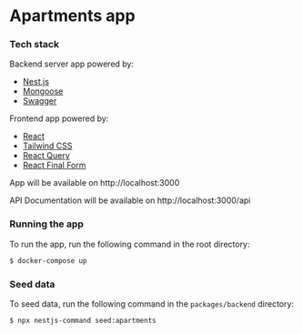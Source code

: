# Apartments app

### Tech stack

Backend server app powered by:
- [Nest.js](https://github.com/nestjs/nest)
- [Mongoose](https://hevodata.com/learn/nestjs-mongoose/)
- [Swagger](https://swagger.io/)

Frontend app powered by:
- [React](https://ru.legacy.reactjs.org/)
- [Tailwind CSS](https://tailwindcss.com/)
- [React Query](https://react-query.tanstack.com/)
- [React Final Form](https://final-form.org/react)

App will be available on http://localhost:3000

API Documentation will be available on http://localhost:3000/api

### Running the app

To run the app, run the following command in the root directory:

```sh
$ docker-compose up
```

### Seed data

To seed data, run the following command in the `packages/backend` directory:

```sh
$ npx nestjs-command seed:apartments
```